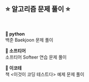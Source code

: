 ## ⭐️ 알고리즘 문제 풀이 ⭐️

<br> 

<b> 🍔 python </b> <br>
백준 Baekjoon 문제 풀이

<b> 🍒 소프티어 </b> <br>
소프티어 Softeer 연습 문제 풀이

<b> 🍋 이코테 </b> <br>
책 <이것이 코딩 테스트다> 예제 문제 풀이